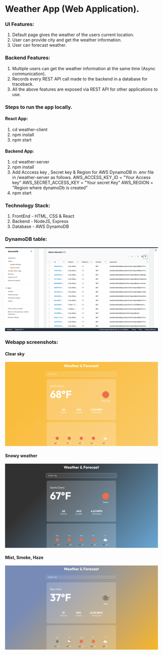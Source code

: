 # Weather App (Web Application).

### UI Features:
1. Default page gives the weather of the users current location.
2. User can provide city and get the weather information.
3. User can forecast weather.

### Backend Features:
1. Multiple users can get the weather information at the same time (Async communication).
2. Records every REST API call made to the backend in a database for traceback.
3. All the above features are exposed via REST API for other applications to use.

### Steps to run the app locally.

#### React App:
1. cd weather-client
2. npm install
3. npm start

#### Backend App:
1. cd weather-server
2. npm install
3. Add Acccess key , Secret key & Region for AWS DynamoDB in .env file in /weather-server as follows.
AWS_ACCESS_KEY_ID = "Your Access key"
AWS_SECRET_ACCESS_KEY = "Your secret Key"
AWS_REGION = "Region where dynamoDb is created"
4. npm start

### Technology Stack:
1. FrontEnd - HTML, CSS & React
2. Backend - NodeJS, Express
3. Database - AWS DynamoDB
### DynamoDB table:

![](screenshots/DynamoDB.png)

### Webapp screenshots:

#### Clear sky
![](screenshots/Clear.png)

#### Snowy weather
![](screenshots/Snow.png)

#### Mist, Smoke, Haze
![](screenshots/Misc.png)






